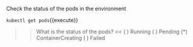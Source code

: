 Check the status of the pods in the environment

`kubectl get pods`{{execute}}

>>What is the status of the pods? <<
( ) Running
( ) Pending
(*) ContainerCreating
( ) Failed
